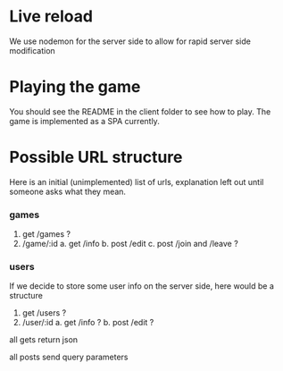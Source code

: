 # Live reload
We use nodemon for the server side to allow for rapid server side modification

# Playing the game
You should see the README in the client folder to see how to play.
The game is implemented as a SPA currently.

# Possible URL structure
Here is an initial (unimplemented) list of urls, explanation left out 
until someone asks what they mean.

### games
1. get /games ?
2. /game/:id
    a. get /info
    b. post /edit
    c. post /join and /leave ?

### users
If we decide to store some user info on the server side, here would be a structure
1. get /users ?
2. /user/:id
    a. get /info ?
    b. post /edit ?

all gets return json

all posts send query parameters
